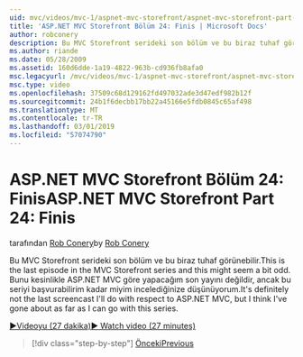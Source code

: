 ```yaml
---
uid: mvc/videos/mvc-1/aspnet-mvc-storefront/aspnet-mvc-storefront-part-24-finis
title: 'ASP.NET MVC Storefront Bölüm 24: Finis | Microsoft Docs'
author: robconery
description: Bu MVC Storefront serideki son bölüm ve bu biraz tuhaf görünebilir. Bunu kesinlikle göre ASP.NET yapacağım son yayını değil...
ms.author: riande
ms.date: 05/28/2009
ms.assetid: 160d6dde-1a19-4822-963b-cd936fb8afa0
msc.legacyurl: /mvc/videos/mvc-1/aspnet-mvc-storefront/aspnet-mvc-storefront-part-24-finis
msc.type: video
ms.openlocfilehash: 37509c68d129162fd497032ade3d47edf982b12f
ms.sourcegitcommit: 24b1f6decbb17bb22a45166e5fdb0845c65af498
ms.translationtype: MT
ms.contentlocale: tr-TR
ms.lasthandoff: 03/01/2019
ms.locfileid: "57074790"
---
```

<a name="aspnet-mvc-storefront-part-24-finis"></a><span data-ttu-id="ceed6-104">ASP.NET MVC Storefront Bölüm 24: Finis</span><span class="sxs-lookup"><span data-stu-id="ceed6-104">ASP.NET MVC Storefront Part 24: Finis</span></span>
====================
<span data-ttu-id="ceed6-105">tarafından [Rob Conery](https://github.com/robconery)</span><span class="sxs-lookup"><span data-stu-id="ceed6-105">by [Rob Conery](https://github.com/robconery)</span></span>

<span data-ttu-id="ceed6-106">Bu MVC Storefront serideki son bölüm ve bu biraz tuhaf görünebilir.</span><span class="sxs-lookup"><span data-stu-id="ceed6-106">This is the last episode in the MVC Storefront series and this might seem a bit odd.</span></span> <span data-ttu-id="ceed6-107">Bunu kesinlikle ASP.NET MVC göre yapacağım son yayını değildir, ancak bu seriyi başvurabilirim kadar miyim incelediğinize düşünüyorum.</span><span class="sxs-lookup"><span data-stu-id="ceed6-107">It's definitely not the last screencast I'll do with respect to ASP.NET MVC, but I think I've gone about as far as I can go with this series.</span></span>

[<span data-ttu-id="ceed6-108">&#9654;Videoyu (27 dakika)</span><span class="sxs-lookup"><span data-stu-id="ceed6-108">&#9654; Watch video (27 minutes)</span></span>](https://channel9.msdn.com/Blogs/ASP-NET-Site-Videos/aspnet-mvc-storefront-part-24-finis)

> [!div class="step-by-step"]
> [<span data-ttu-id="ceed6-109">Önceki</span><span class="sxs-lookup"><span data-stu-id="ceed6-109">Previous</span></span>](aspnet-mvc-storefront-part-23-getting-started-with-domain-driven-design.md)
